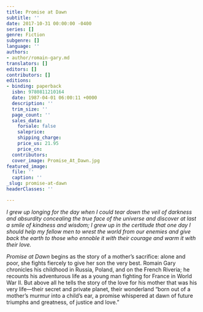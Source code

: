 ```yaml
---
title: Promise at Dawn
subtitle: ''
date: 2017-10-31 00:00:00 -0400
series: []
genre: Fiction
subgenre: []
language: ''
authors:
- author/romain-gary.md
translators: []
editors: []
contributors: []
editions:
- binding: paperback
  isbn: 9780811210164
  date: 1987-04-01 06:00:11 +0000
  description: ''
  trim_size: ''
  page_count: ''
  sales_data:
    forsale: false
    saleprice: 
    shipping_charge: 
    price_us: 21.95
    price_cn: 
  contributors: 
  cover_image: Promise_At_Dawn.jpg
featured_image:
  file: ''
  caption: ''
_slug: promise-at-dawn
headerClasses: ''

---
```

_I grew up longing for the day when I could tear down the veil of darkness and absurdity concealing the true face of the universe and discover at last a smile of kindness and wisdom; I grew up in the certitude that one day I should help my fellow men to wrest the world from our enemies and give back the earth to those who ennoble it with their courage and warm it with their love._ 

_Promise at Dawn_ begins as the story of a mother’s sacrifice: alone and poor, she fights fiercely to give her son the very best. Romain Gary chronicles his childhood in Russia, Poland, and on the French Riveria; he recounts his adventurous life as a young man fighting for France in World War II. But above all he tells the story of the love for his mother that was his very life—their secret and private planet, their wonderland “born out of a mother’s murmur into a child’s ear, a promise whispered at dawn of future triumphs and greatness, of justice and love.”